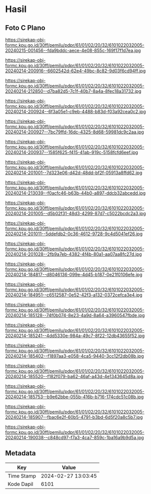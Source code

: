 # Hasil

## Foto C Plano

https://sirekap-obj-formc.kpu.go.id/30ff/pemilu/pdpr/61/01/02/20/32/6101022032005-20240215-001456--fda9bddc-aece-4e08-855c-169f17f1d7ea.jpg

https://sirekap-obj-formc.kpu.go.id/30ff/pemilu/pdpr/61/01/02/20/32/6101022032005-20240214-200916--6602542d-62e4-49bc-8c82-9d03f6cd94ff.jpg

https://sirekap-obj-formc.kpu.go.id/30ff/pemilu/pdpr/61/01/02/20/32/6101022032005-20240214-212850--d7ba82d5-7c1f-40b7-8a4a-8fec18a31732.jpg

https://sirekap-obj-formc.kpu.go.id/30ff/pemilu/pdpr/61/01/02/20/32/6101022032005-20240214-200924--6f3a05e1-c9eb-4488-b83d-f03a92cea0c2.jpg

https://sirekap-obj-formc.kpu.go.id/30ff/pemilu/pdpr/61/01/02/20/32/6101022032005-20240214-200927--7bc79ffd-16dc-4325-8d68-59981dc9c2aa.jpg

https://sirekap-obj-formc.kpu.go.id/30ff/pemilu/pdpr/61/01/02/20/32/6101022032005-20240214-200937--1585f625-f415-41ab-919c-5158fcfd6eef.jpg

https://sirekap-obj-formc.kpu.go.id/30ff/pemilu/pdpr/61/01/02/20/32/6101022032005-20240214-201001--7d323e06-d42d-48dd-bf2f-05913a8ffd62.jpg

https://sirekap-obj-formc.kpu.go.id/30ff/pemilu/pdpr/61/01/02/20/32/6101022032005-20240214-213039--f0acfc46-b63b-44b0-a897-ddcb32abcedd.jpg

https://sirekap-obj-formc.kpu.go.id/30ff/pemilu/pdpr/61/01/02/20/32/6101022032005-20240214-201005--d5b02f31-48d3-4299-87d7-c5022bcdc2a3.jpg

https://sirekap-obj-formc.kpu.go.id/30ff/pemilu/pdpr/61/01/02/20/32/6101022032005-20240214-201011--5ddefdb2-0c36-4612-9728-9c4d5041ef26.jpg

https://sirekap-obj-formc.kpu.go.id/30ff/pemilu/pdpr/61/01/02/20/32/6101022032005-20240214-201028--2fb9a7eb-4382-4f4b-80a1-aa07aa8fc27d.jpg

https://sirekap-obj-formc.kpu.go.id/30ff/pemilu/pdpr/61/01/02/20/32/6101022032005-20240214-184817--d8046136-099e-4d45-b187-0e21f0106efe.jpg

https://sirekap-obj-formc.kpu.go.id/30ff/pemilu/pdpr/61/01/02/20/32/6101022032005-20240214-184951--c6512587-0e52-42f3-a132-0372cefca3e4.jpg

https://sirekap-obj-formc.kpu.go.id/30ff/pemilu/pdpr/61/01/02/20/32/6101022032005-20240214-185128--74f0b074-8e23-4a9d-8a64-a3960547fbde.jpg

https://sirekap-obj-formc.kpu.go.id/30ff/pemilu/pdpr/61/01/02/20/32/6101022032005-20240214-185241--4dd5330e-984a-49c7-8f22-12db43655f52.jpg

https://sirekap-obj-formc.kpu.go.id/30ff/pemilu/pdpr/61/01/02/20/32/6101022032005-20240214-185402--f1897aa3-e058-4ca5-9440-3cc12f2db08b.jpg

https://sirekap-obj-formc.kpu.go.id/30ff/pemilu/pdpr/61/01/02/20/32/6101022032005-20240214-185520--f182f079-ba62-46af-a43d-4e1343645d8a.jpg

https://sirekap-obj-formc.kpu.go.id/30ff/pemilu/pdpr/61/01/02/20/32/6101022032005-20240214-185753--b9e62bbe-055b-416b-b716-174cdc51c08b.jpg

https://sirekap-obj-formc.kpu.go.id/30ff/pemilu/pdpr/61/01/02/20/32/6101022032005-20240214-185907--fbac6e2f-60b5-4791-b3bd-6d5f20a8c5b7.jpg

https://sirekap-obj-formc.kpu.go.id/30ff/pemilu/pdpr/61/01/02/20/32/6101022032005-20240214-190038--c848cd97-f7a3-4ca7-859c-1ba16a9b9d5a.jpg


## Metadata

| Key        | Value               |
| ---------- | ------------------- |
| Time Stamp | 2024-02-27 13:03:45 |
| Kode Dapil | 6101                |




